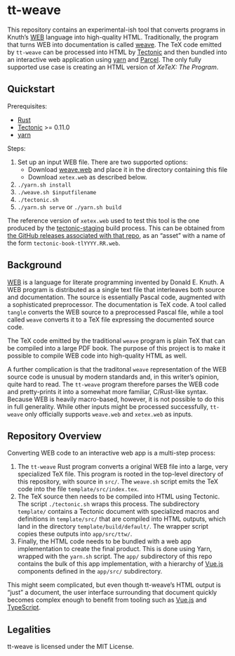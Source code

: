 # tt-weave

This repository contains an experimental-ish tool that converts programs in
Knuth’s [WEB] language into high-quality HTML. Traditionally, the program that
turns WEB into documentation is called [weave]. The TeX code emitted by
`tt-weave` can be processed into HTML by [Tectonic] and then bundled into an
interactive web application using [yarn] and [Parcel]. The only fully supported use case is
creating an HTML version of *XeTeX: The Program*.


[WEB]: https://www.ctan.org/pkg/web
[weave]: https://www.ctan.org/pkg/weave
[Tectonic]: https://tectonic-typesetting.github.io/
[yarn]: https://yarnpkg.com/
[Parcel]: https://parceljs.org/


## Quickstart

Prerequisites:

- [Rust]
- [Tectonic] >= 0.11.0
- [yarn]

[Rust]: https://rust-lang.org/

Steps:

1. Set up an input WEB file. There are two supported options:
   - Download [weave.web] and place it in the directory containing this file
   - Download `xetex.web` as described below.
2. `./yarn.sh install`
3. `./weave.sh $inputfilename`
4. `./tectonic.sh`
5. `./yarn.sh serve` or `./yarn.sh build`

[weave.web]: https://ctan.org/tex-archive/systems/knuth/dist/web/weave.web

The reference version of `xetex.web` used to test this tool is the one produced
by the [tectonic-staging] build process. This can be obtained from [the GitHub
releases associated with that repo][ts-releases], as an “asset” with a name of
the form `tectonic-book-tlYYYY.RR.web`.

[tectonic-staging]: https://github.com/tectonic-typesetting/tectonic-staging/
[ts-releases]: https://github.com/tectonic-typesetting/tectonic-staging/releases/
[xetex.web]: https://github.com/tectonic-typesetting/tectonic-staging/releases/


## Background

[WEB] is a language for literate programming invented by Donald E. Knuth. A WEB
program is distributed as a single text file that interleaves both source and
documentation. The source is essentially Pascal code, augmented with a
sophisticated preprocessor. The documentation is TeX code. A tool called
`tangle` converts the WEB source to a preprocessed Pascal file, while a tool
called `weave` converts it to a TeX file expressing the documented source code.

The TeX code emitted by the traditional `weave` program is plain TeX that can
be compiled into a large PDF book. The purpose of this project is to make it
possible to compile WEB code into high-quality HTML as well.

A further complication is that the traditonal `weave` representation of the WEB
source code is unusual by modern standards and, in this writer’s opinion, quite
hard to read. The `tt-weave` program therefore parses the WEB code and
pretty-prints it into a somewhat more familiar, C/Rust-like syntax. Because WEB
is heavily macro-based, however, it is not possible to do this in full
generality. While other inputs might be processed successfully, `tt-weave` only
officially supports `weave.web` and `xetex.web` as inputs.


## Repository Overview

Converting WEB code to an interactive web app is a multi-step process:

1. The `tt-weave` Rust program converts a original WEB file into a large, very
   specialized TeX file. This program is rooted in the top-level directory of
   this repository, with source in `src/`. The `weave.sh` script emits the TeX
   code into the file `template/src/index.tex`.
2. The TeX source then needs to be compiled into HTML using Tectonic. The script
   `./tectonic.sh` wraps this process. The subdirectory `template/` contains a
   Tectonic document with specialized macros and definitions in `template/src/`
   that are compiled into HTML outputs, which land in the directory
   `template/build/default/`. The wrapper script copies these outputs into
   `app/src/ttw/`.
3. Finally, the HTML code needs to be bundled with a web app implementation to
   create the final product. This is done using Yarn, wrapped with the `yarn.sh`
   script. The `app/` subdirectory of this repo contains the bulk of this
   app implementation, with a hierarchy of [Vue.js] components defined in the
   `app/src/` subdirectory.

[Vue.js]: https://vuejs.org/

This might seem complicated, but even though tt-weave’s HTML output is “just” a
document, the user interface surrounding that document quickly becomes complex
enough to benefit from tooling such as [Vue.js] and [TypeScript].

[TypeScript]: https://typescriptlang.org/


## Legalities

tt-weave is licensed under the MIT License.
